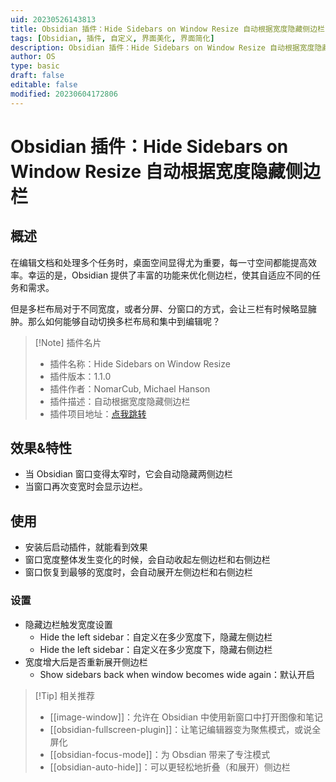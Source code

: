 ```yaml
---
uid: 20230526143813
title: Obsidian 插件：Hide Sidebars on Window Resize 自动根据宽度隐藏侧边栏
tags: [Obsidian, 插件, 自定义, 界面美化, 界面简化]
description: Obsidian 插件：Hide Sidebars on Window Resize 自动根据宽度隐藏侧边栏
author: OS
type: basic
draft: false
editable: false
modified: 20230604172806
---
```


# Obsidian 插件：Hide Sidebars on Window Resize 自动根据宽度隐藏侧边栏

## 概述

在编辑文档和处理多个任务时，桌面空间显得尤为重要，每一寸空间都能提高效率。幸运的是，Obsidian 提供了丰富的功能来优化侧边栏，使其自适应不同的任务和需求。

但是多栏布局对于不同宽度，或者分屏、分窗口的方式，会让三栏有时候略显臃肿。那么如何能够自动切换多栏布局和集中到编辑呢？

> [!Note] 插件名片
> - 插件名称：Hide Sidebars on Window Resize
> - 插件版本：1.1.0
> - 插件作者：NomarCub, Michael Hanson
> - 插件描述：自动根据宽度隐藏侧边栏
> - 插件项目地址：[点我跳转](https://github.com/NomarCub/obsidian-hide-sidebars-on-window-resize)

## 效果&特性

- 当 Obsidian 窗口变得太窄时，它会自动隐藏两侧边栏
- 当窗口再次变宽时会显示边栏。

## 使用

- 安装后启动插件，就能看到效果
- 窗口宽度整体发生变化的时候，会自动收起左侧边栏和右侧边栏
- 窗口恢复到最够的宽度时，会自动展开左侧边栏和右侧边栏

### 设置

- 隐藏边栏触发宽度设置
	- Hide the left sidebar：自定义在多少宽度下，隐藏左侧边栏
	- Hide the left sidebar：自定义在多少宽度下，隐藏右侧边栏
- 宽度增大后是否重新展开侧边栏
	- Show sidebars back when window becomes wide again：默认开启

> [!Tip] 相关推荐
> - [[image-window]]：允许在 Obsidian 中使用新窗口中打开图像和笔记
> - [[obsidian-fullscreen-plugin]]：让笔记编辑器变为聚焦模式，或说全屏化
> - [[obsidian-focus-mode]]：为 Obsdian 带来了专注模式
> - [[obsidian-auto-hide]]：可以更轻松地折叠（和展开）侧边栏